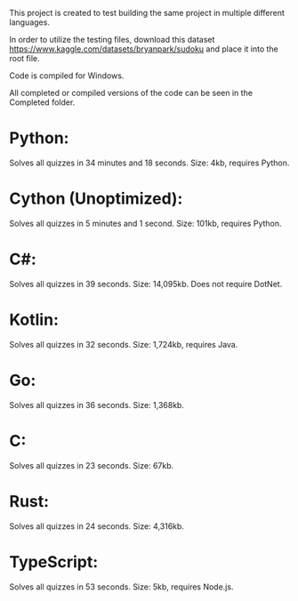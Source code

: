 This project is created to test building the same project in multiple different languages.

In order to utilize the testing files, download this dataset https://www.kaggle.com/datasets/bryanpark/sudoku and place it into the root file.

Code is compiled for Windows.

All completed or compiled versions of the code can be seen in the Completed folder.

# Python:
  Solves all quizzes in 34 minutes and 18 seconds. 
  Size: 4kb, requires Python.

# Cython (Unoptimized):
  Solves all quizzes in 5 minutes and 1 second.
  Size: 101kb, requires Python.

# C#:
  Solves all quizzes in 39 seconds. Size: 14,095kb. Does not require DotNet.

# Kotlin:
  Solves all quizzes in 32 seconds. Size: 1,724kb, requires Java.

# Go:
  Solves all quizzes in 36 seconds.
  Size: 1,368kb.

# C:
  Solves all quizzes in 23 seconds.
  Size: 67kb.

# Rust:
  Solves all quizzes in 24 seconds.
  Size: 4,316kb.

# TypeScript:
  Solves all quizzes in 53 seconds.
  Size: 5kb, requires Node.js.